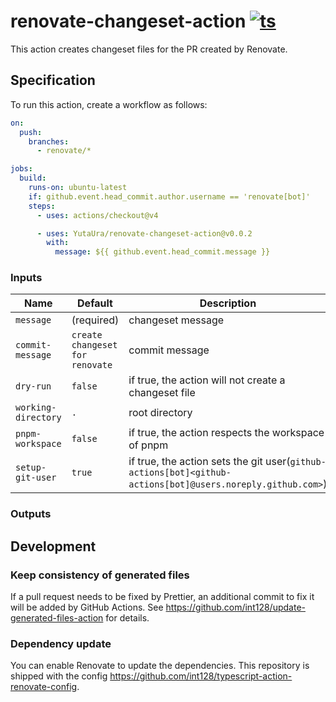 # renovate-changeset-action [![ts](https://github.com/yutaura/renovate-changeset-action/actions/workflows/ts.yaml/badge.svg)](https://github.com/yutaura/renovate-changeset-action/actions/workflows/ts.yaml)

This action creates changeset files for the PR created by Renovate.

## Specification

To run this action, create a workflow as follows:

```yaml
on:
  push:
    branches:
      - renovate/*

jobs:
  build:
    runs-on: ubuntu-latest
    if: github.event.head_commit.author.username == 'renovate[bot]'
    steps:
      - uses: actions/checkout@v4

      - uses: YutaUra/renovate-changeset-action@v0.0.2
        with:
          message: ${{ github.event.head_commit.message }}
```

### Inputs

| Name                | Default                         | Description                                                                                                |
| ------------------- | ------------------------------- | ---------------------------------------------------------------------------------------------------------- |
| `message`           | (required)                      | changeset message                                                                                          |
| `commit-message`    | `create changeset for renovate` | commit message                                                                                             |
| `dry-run`           | `false`                         | if true, the action will not create a changeset file                                                       |
| `working-directory` | `.`                             | root directory                                                                                             |
| `pnpm-workspace`    | `false`                         | if true, the action respects the workspace of pnpm                                                         |
| `setup-git-user`    | `true`                          | if true, the action sets the git user(`github-actions[bot]<github-actions[bot]@users.noreply.github.com>`) |

### Outputs


## Development

### Keep consistency of generated files

If a pull request needs to be fixed by Prettier, an additional commit to fix it will be added by GitHub Actions.
See https://github.com/int128/update-generated-files-action for details.

### Dependency update

You can enable Renovate to update the dependencies.
This repository is shipped with the config https://github.com/int128/typescript-action-renovate-config.
